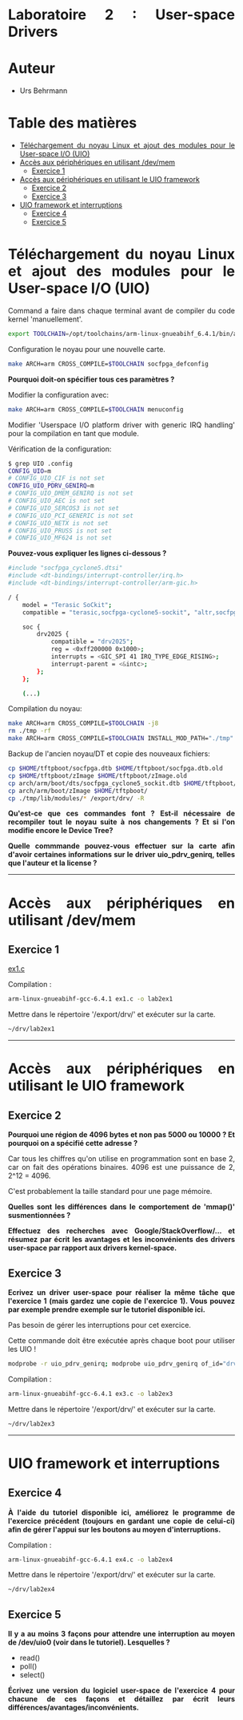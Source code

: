 <div align="justify" style="margin-right:25px;margin-left:25px">

# Laboratoire 2 : User-space Drivers <!-- omit in toc -->

# Auteur <!-- omit in toc -->

- Urs Behrmann

# Table des matières <!-- omit in toc -->

- [Téléchargement du noyau Linux et ajout des modules pour le User-space I/O (UIO)](#téléchargement-du-noyau-linux-et-ajout-des-modules-pour-le-user-space-io-uio)
- [Accès aux périphériques en utilisant /dev/mem](#accès-aux-périphériques-en-utilisant-devmem)
  - [Exercice 1](#exercice-1)
- [Accès aux périphériques en utilisant le UIO framework](#accès-aux-périphériques-en-utilisant-le-uio-framework)
  - [Exercice 2](#exercice-2)
  - [Exercice 3](#exercice-3)
- [UIO framework et interruptions](#uio-framework-et-interruptions)
  - [Exercice 4](#exercice-4)
  - [Exercice 5](#exercice-5)


# Téléchargement du noyau Linux et ajout des modules pour le User-space I/O (UIO)

Command a faire dans chaque terminal avant de compiler du code kernel 'manuellement'.

```bash
export TOOLCHAIN=/opt/toolchains/arm-linux-gnueabihf_6.4.1/bin/arm-linux-gnueabihf-
```

Configuration le noyau pour une nouvelle carte.

```bash
make ARCH=arm CROSS_COMPILE=$TOOLCHAIN socfpga_defconfig
```

**Pourquoi doit-on spécifier tous ces paramètres ?**

Modifier la configuration avec:

```bash
make ARCH=arm CROSS_COMPILE=$TOOLCHAIN menuconfig
```

Modifier 'Userspace I/O platform driver with generic IRQ handling' pour la compilation en tant que module.

Vérification de la configuration:

```bash
$ grep UIO .config
CONFIG_UIO=m
# CONFIG_UIO_CIF is not set
CONFIG_UIO_PDRV_GENIRQ=m
# CONFIG_UIO_DMEM_GENIRQ is not set
# CONFIG_UIO_AEC is not set
# CONFIG_UIO_SERCOS3 is not set
# CONFIG_UIO_PCI_GENERIC is not set
# CONFIG_UIO_NETX is not set
# CONFIG_UIO_PRUSS is not set
# CONFIG_UIO_MF624 is not set
```

**Pouvez-vous expliquer les lignes ci-dessous ?**

```bash	
#include "socfpga_cyclone5.dtsi"
#include <dt-bindings/interrupt-controller/irq.h>
#include <dt-bindings/interrupt-controller/arm-gic.h>

/ {
    model = "Terasic SoCkit";
    compatible = "terasic,socfpga-cyclone5-sockit", "altr,socfpga-cyclone5", "altr,socfpga";

    soc {
        drv2025 {
            compatible = "drv2025";
            reg = <0xff200000 0x1000>;
            interrupts = <GIC_SPI 41 IRQ_TYPE_EDGE_RISING>;
            interrupt-parent = <&intc>;
        };
    };

    (...)
```

Compilation du noyau:

```bash
make ARCH=arm CROSS_COMPILE=$TOOLCHAIN -j8
rm ./tmp -rf
make ARCH=arm CROSS_COMPILE=$TOOLCHAIN INSTALL_MOD_PATH="./tmp" modules_install
```

Backup de l'ancien noyau/DT et copie des nouveaux fichiers:

```bash
cp $HOME/tftpboot/socfpga.dtb $HOME/tftpboot/socfpga.dtb.old
cp $HOME/tftpboot/zImage $HOME/tftpboot/zImage.old
cp arch/arm/boot/dts/socfpga_cyclone5_sockit.dtb $HOME/tftpboot/socfpga.dtb
cp arch/arm/boot/zImage $HOME/tftpboot/
cp ./tmp/lib/modules/* /export/drv/ -R
```

**Qu'est-ce que ces commandes font ? Est-il nécessaire de recompiler tout le noyau suite à nos changements ? Et si l'on modifie encore le Device Tree?**

**Quelle commmande pouvez-vous effectuer sur la carte afin d'avoir certaines informations sur le driver uio_pdrv_genirq, telles que l'auteur et la license ?**

___

# Accès aux périphériques en utilisant /dev/mem

## Exercice 1

[ex1.c](ex1.c)

Compilation :

```bash
arm-linux-gnueabihf-gcc-6.4.1 ex1.c -o lab2ex1
```

Mettre dans le répertoire '/export/drv/' et exécuter sur la carte.

```bash
~/drv/lab2ex1
```

___

# Accès aux périphériques en utilisant le UIO framework

## Exercice 2

**Pourquoi une région de 4096 bytes et non pas 5000 ou 10000 ? Et pourquoi on a spécifié cette adresse ?**

Car tous les chiffres qu'on utilise en programmation sont en base 2, car on fait des opérations binaires. 4096 est une puissance de 2, 2^12 = 4096. 

C'est probablement la taille standard pour une page mémoire.

**Quelles sont les différences dans le comportement de 'mmap()' susmentionnées ?**



**Effectuez des recherches avec Google/StackOverflow/... et résumez par écrit les avantages et les inconvénients des drivers user-space par rapport aux drivers kernel-space.**


## Exercice 3

**Ecrivez un driver user-space pour réaliser la même tâche que l'exercice 1 (mais gardez une copie de l'exercice 1). Vous pouvez par exemple prendre exemple sur le tutoriel disponible ici.**

Pas besoin de gérer les interruptions pour cet exercice.


Cette commande doit être exécutée après chaque boot pour utiliser les UIO !

```bash	
modprobe -r uio_pdrv_genirq; modprobe uio_pdrv_genirq of_id="drv2025"
```

Compilation :

```bash
arm-linux-gnueabihf-gcc-6.4.1 ex3.c -o lab2ex3
```

Mettre dans le répertoire '/export/drv/' et exécuter sur la carte.

```bash
~/drv/lab2ex3
```

___

# UIO framework et interruptions

## Exercice 4

**À l'aide du tutoriel disponible ici, améliorez le programme de l'exercice précédent (toujours en gardant une copie de celui-ci) afin de gérer l'appui sur les boutons au moyen d'interruptions.**

Compilation :

```bash
arm-linux-gnueabihf-gcc-6.4.1 ex4.c -o lab2ex4
```

Mettre dans le répertoire '/export/drv/' et exécuter sur la carte.

```bash
~/drv/lab2ex4
```

## Exercice 5

**Il y a au moins 3 façons pour attendre une interruption au moyen de /dev/uio0 (voir dans le tutoriel). Lesquelles ?**

- read()
- poll()
- select()

**Écrivez une version du logiciel user-space de l'exercice 4 pour chacune de ces façons et détaillez par écrit leurs différences/avantages/inconvénients.**



